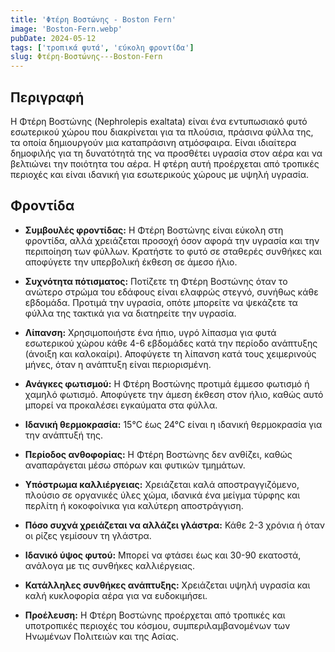 ```yaml
---
title: 'Φτέρη Βοστώνης - Boston Fern'
image: 'Boston-Fern.webp'
pubDate: 2024-05-12
tags: ['τροπικά φυτά', 'εύκολη φροντίδα']
slug: Φτέρη-Βοστώνης---Boston-Fern
---
```


**Περιγραφή**
----------------
Η Φτέρη Βοστώνης (Nephrolepis exaltata) είναι ένα εντυπωσιακό φυτό εσωτερικού χώρου που διακρίνεται για τα πλούσια, πράσινα φύλλα της, τα οποία δημιουργούν μια καταπράσινη ατμόσφαιρα. Είναι ιδιαίτερα δημοφιλής για τη δυνατότητά της να προσθέτει υγρασία στον αέρα και να βελτιώνει την ποιότητα του αέρα. Η φτέρη αυτή προέρχεται από τροπικές περιοχές και είναι ιδανική για εσωτερικούς χώρους με υψηλή υγρασία.

**Φροντίδα**
--------------
* **Συμβουλές φροντίδας:** 
  Η Φτέρη Βοστώνης είναι εύκολη στη φροντίδα, αλλά χρειάζεται προσοχή όσον αφορά την υγρασία και την περιποίηση των φύλλων. Κρατήστε το φυτό σε σταθερές συνθήκες και αποφύγετε την υπερβολική έκθεση σε άμεσο ήλιο.

* **Συχνότητα πότισματος:** 
  Ποτίζετε τη Φτέρη Βοστώνης όταν το ανώτερο στρώμα του εδάφους είναι ελαφρώς στεγνό, συνήθως κάθε εβδομάδα. Προτιμά την υγρασία, οπότε μπορείτε να ψεκάζετε τα φύλλα της τακτικά για να διατηρείτε την υγρασία.

* **Λίπανση:** 
  Χρησιμοποιήστε ένα ήπιο, υγρό λίπασμα για φυτά εσωτερικού χώρου κάθε 4-6 εβδομάδες κατά την περίοδο ανάπτυξης (άνοιξη και καλοκαίρι). Αποφύγετε τη λίπανση κατά τους χειμερινούς μήνες, όταν η ανάπτυξη είναι περιορισμένη.

* **Ανάγκες φωτισμού:** 
  Η Φτέρη Βοστώνης προτιμά έμμεσο φωτισμό ή χαμηλό φωτισμό. Αποφύγετε την άμεση έκθεση στον ήλιο, καθώς αυτό μπορεί να προκαλέσει εγκαύματα στα φύλλα.

* **Ιδανική θερμοκρασία:** 
  15°C έως 24°C είναι η ιδανική θερμοκρασία για την ανάπτυξή της.

* **Περίοδος ανθοφορίας:**
  Η Φτέρη Βοστώνης δεν ανθίζει, καθώς αναπαράγεται μέσω σπόρων και φυτικών τμημάτων.

* **Υπόστρωμα καλλιέργειας:**
  Χρειάζεται καλά αποστραγγιζόμενο, πλούσιο σε οργανικές ύλες χώμα, ιδανικά ένα μείγμα τύρφης και περλίτη ή κοκοφοίνικα για καλύτερη αποστράγγιση.

* **Πόσο συχνά χρειάζεται να αλλάζει γλάστρα:** 
  Κάθε 2-3 χρόνια ή όταν οι ρίζες γεμίσουν τη γλάστρα.

* **Ιδανικό ύψος φυτού:** 
  Μπορεί να φτάσει έως και 30-90 εκατοστά, ανάλογα με τις συνθήκες καλλιέργειας.

* **Κατάλληλες συνθήκες ανάπτυξης:** 
  Χρειάζεται υψηλή υγρασία και καλή κυκλοφορία αέρα για να ευδοκιμήσει.

* **Προέλευση:**
  Η Φτέρη Βοστώνης προέρχεται από τροπικές και υποτροπικές περιοχές του κόσμου, συμπεριλαμβανομένων των Ηνωμένων Πολιτειών και της Ασίας.
```